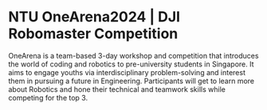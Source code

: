 # NTU OneArena2024 | DJI Robomaster Competition
OneArena is a team-based 3-day workshop and competition that introduces the world of coding and robotics to pre-university students in Singapore. It aims to engage youths via interdisciplinary problem-solving and interest them in pursuing a future in Engineering. Participants will get to learn more about Robotics and hone their technical and teamwork skills while competing for the top 3.
